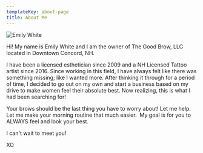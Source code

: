 ```yaml
---
templateKey: about-page
title: About Me
---
```

![Emily White](/img/img_20191015_074730_159.jpg "Emily White")

Hi! My name is Emily White and I am the owner of The Good Brow, LLC located in Downtown Concord, NH. 

I have been a licensed esthetician since 2009 and a NH Licensed Tattoo artist since 2016. Since working in this field, I have always felt like there was something missing; like I wanted more. After thinking it through for a period of time, I decided to go out on my own and start a business based on my drive to make women feel their absolute best. Now realizing, this is what I had been searching for! 

Your brows should be the last thing you have to worry about! Let me help. Let me make your morning routine that much easier.  My goal is for you to ALWAYS feel and look your best. 

I can't wait to meet you!

XO
